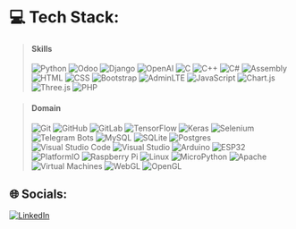 # 💻 Tech Stack:
>  #### Skills 
> ![Python](https://img.shields.io/badge/python-3670A0?style=for-the-badge&logo=python&logoColor=ffdd54) ![Odoo](https://img.shields.io/badge/odoo-%234e0b5b.svg?style=for-the-badge&logo=odoo&logoColor=white) ![Django](https://img.shields.io/badge/django-%23092E20.svg?style=for-the-badge&logo=django&logoColor=white) ![OpenAI](https://img.shields.io/badge/OpenAI-412991?style=for-the-badge&logo=openai&logoColor=white) 
![C](https://img.shields.io/badge/c-%2300599C.svg?style=for-the-badge&logo=c&logoColor=white) ![C++](https://img.shields.io/badge/C++-00599C?style=for-the-badge&logo=c%2B%2B&logoColor=white) ![C#](https://img.shields.io/badge/c%23-%23239120.svg?style=for-the-badge&logo=csharp&logoColor=white) ![Assembly](https://img.shields.io/badge/Assembly-525252?style=for-the-badge&logo=assembly&logoColor=white)
![HTML](https://img.shields.io/badge/HTML5-E34F26?style=for-the-badge&logo=html5&logoColor=white) ![CSS](https://img.shields.io/badge/CSS3-1572B6?style=for-the-badge&logo=css3&logoColor=white) ![Bootstrap](https://img.shields.io/badge/Bootstrap-563D7C?style=for-the-badge&logo=bootstrap&logoColor=white) ![AdminLTE](https://img.shields.io/badge/AdminLTE-222D32?style=for-the-badge&logo=adminlte&logoColor=white)
![JavaScript](https://img.shields.io/badge/javascript-%23323330.svg?style=for-the-badge&logo=javascript&logoColor=%23F7DF1E) ![Chart.js](https://img.shields.io/badge/Chart.js-FF6384.svg?style=for-the-badge&logo=chartdotjs&logoColor=white) ![Three.js](https://img.shields.io/badge/Three.js-000000?style=for-the-badge&logo=threedotjs&logoColor=white)
![PHP](https://img.shields.io/badge/php-%23777BB4.svg?style=for-the-badge&logo=php&logoColor=white) 


> #### Domain  
> ![Git](https://img.shields.io/badge/git-%23F05033.svg?style=for-the-badge&logo=git&logoColor=white) ![GitHub](https://img.shields.io/badge/github-%23121011.svg?style=for-the-badge&logo=github&logoColor=white) ![GitLab](https://img.shields.io/badge/gitlab-%23181717.svg?style=for-the-badge&logo=gitlab&logoColor=white) 
![TensorFlow](https://img.shields.io/badge/TensorFlow-%23FF6F00.svg?style=for-the-badge&logo=TensorFlow&logoColor=white) ![Keras](https://img.shields.io/badge/Keras-D00000?style=for-the-badge&logo=keras&logoColor=white) ![Selenium](https://img.shields.io/badge/Selenium-43B02A?style=for-the-badge&logo=selenium&logoColor=white) ![Telegram Bots](https://img.shields.io/badge/Telegram%20Bots-2CA5E0?style=for-the-badge&logo=telegram&logoColor=white)
![MySQL](https://img.shields.io/badge/mysql-4479A1.svg?style=for-the-badge&logo=mysql&logoColor=white) ![SQLite](https://img.shields.io/badge/sqlite-%2307405e.svg?style=for-the-badge&logo=sqlite&logoColor=white) ![Postgres](https://img.shields.io/badge/postgres-%23316192.svg?style=for-the-badge&logo=postgresql&logoColor=white) 
![Visual Studio Code](https://img.shields.io/badge/VS%20Code-007ACC?style=for-the-badge&logo=visual-studio-code&logoColor=white) ![Visual Studio](https://img.shields.io/badge/Visual%20Studio-5C2D91?style=for-the-badge&logo=visual-studio&logoColor=white)
![Arduino](https://img.shields.io/badge/Arduino-00979D?style=for-the-badge&logo=arduino&logoColor=white) ![ESP32](https://img.shields.io/badge/ESP32-E7352C.svg?style=for-the-badge&logo=espressif&logoColor=white) ![PlatformIO](https://img.shields.io/badge/PlatformIO-FF7F00?style=for-the-badge&logo=platformio&logoColor=white) ![Raspberry Pi](https://img.shields.io/badge/-RaspberryPi-C51A4A?style=for-the-badge&logo=Raspberry-Pi) ![Linux](https://img.shields.io/badge/Linux-FCC624?style=for-the-badge&logo=linux&logoColor=black) ![MicroPython](https://img.shields.io/badge/MicroPython-006400?style=for-the-badge&logo=micropython&logoColor=white) ![Apache](https://img.shields.io/badge/apache-%23D42029.svg?style=for-the-badge&logo=apache&logoColor=white) ![Virtual Machines](https://img.shields.io/badge/Virtual%20Machines-4B4B4B?style=for-the-badge&logo=virtualbox&logoColor=white)
![WebGL](https://img.shields.io/badge/WebGL-990000?logo=webgl&logoColor=white&style=for-the-badge)  ![OpenGL](https://img.shields.io/badge/OpenGL-%23FFFFFF.svg?style=for-the-badge&logo=opengl) 

## 🌐 Socials:
[![LinkedIn](https://img.shields.io/badge/LinkedIn-%230077B5.svg?logo=linkedin&logoColor=white)](https://linkedin.com/in/www.linkedin.com/in/esteban-acevedo-santana-a73630288) 

